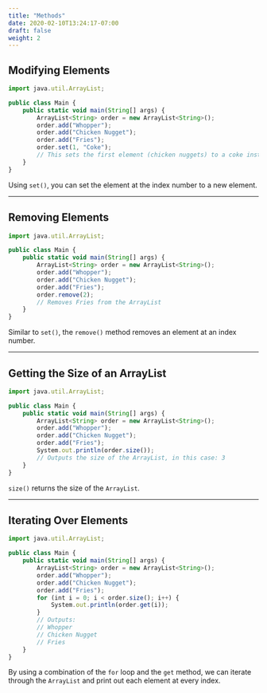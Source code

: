```yaml
---
title: "Methods"
date: 2020-02-10T13:24:17-07:00
draft: false
weight: 2
---
```


## Modifying Elements

```js javascript
import java.util.ArrayList;

public class Main {
    public static void main(String[] args) {
        ArrayList<String> order = new ArrayList<String>();
        order.add("Whopper");
        order.add("Chicken Nugget");
        order.add("Fries");
        order.set(1, "Coke");
        // This sets the first element (chicken nuggets) to a coke instead
    }
}
```
Using `set()`, you can set the element at the index number to a new element.

<hr>

## Removing Elements

```js javascript
import java.util.ArrayList;

public class Main {
    public static void main(String[] args) {
        ArrayList<String> order = new ArrayList<String>();
        order.add("Whopper");
        order.add("Chicken Nugget");
        order.add("Fries");
        order.remove(2);
        // Removes Fries from the ArrayList
    }
}
```
Similar to `set()`, the `remove()` method removes an element at an index number.

<hr>

## Getting the Size of an ArrayList

```js javascript
import java.util.ArrayList;

public class Main {
    public static void main(String[] args) {
        ArrayList<String> order = new ArrayList<String>();
        order.add("Whopper");
        order.add("Chicken Nugget");
        order.add("Fries");
        System.out.println(order.size());
        // Outputs the size of the ArrayList, in this case: 3
    }
}
```
`size()` returns the size of the `ArrayList`.

<hr>

## Iterating Over Elements

```js javascript
import java.util.ArrayList;

public class Main {
    public static void main(String[] args) {
        ArrayList<String> order = new ArrayList<String>();
        order.add("Whopper");
        order.add("Chicken Nugget");
        order.add("Fries");
        for (int i = 0; i < order.size(); i++) {
            System.out.println(order.get(i));
        }
        // Outputs:
        // Whopper
        // Chicken Nugget
        // Fries
    }
}
```

By using a combination of the `for` loop and the `get` method, we can iterate through the `ArrayList` and print out each element at every index.
